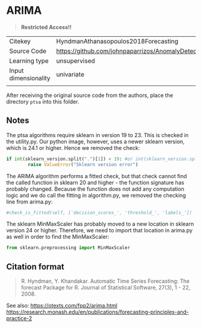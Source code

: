 # ARIMA

> **Restricted Access!!**

|||
| :--- | :--- |
| Citekey | HyndmanAthanasopoulos2018Forecasting |
| Source Code | https://github.com/johnpaparrizos/AnomalyDetection/tree/master/code/ptsa |
| Learning type | unsupervised |
| Input dimensionality | univariate |
|||

After receiving the original source code from the authors, place the directory `ptsa` into this folder. 

## Notes

The ptsa algorithms require sklearn in version 19 to 23. This is checked in the utility.py. Our python image, however, uses a newer sklearn version, which is 24.1 or higher. Hence we removed the check:

```python
if int(sklearn_version.split(".")[1]) < 19: #or int(sklearn_version.split(".")[1]) > 23:
        raise ValueError("Sklearn version error")
```

The ARIMA algorithm performs a fitted check, but that check cannot find the called function in sklearn 20 and higher - the function signature has probably changed. Because the function does not add any computation logic and we do call the fitting in algorithm.py, we removed the checking line from arima.py:

```python
#check_is_fitted(self, ['decision_scores_', 'threshold_', 'labels_'])
```

The sklearn MinMaxScaler has probably moved to a new location in sklearn version 24 or higher. Therefore, we need to import that location in arima.py as well in order to find the MinMaxScaler:

```python
from sklearn.preprocessing import MinMaxScaler
```

## Citation format

> R. Hyndman, Y. Khandakar. Automatic Time Series Forecasting: The forecast Package for R. Journal of Statistical Software, 27(3), 1 - 22, 2008.

See also:
https://otexts.com/fpp2/arima.html
https://research.monash.edu/en/publications/forecasting-principles-and-practice-2
